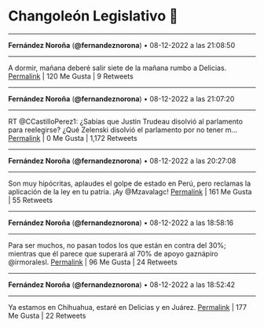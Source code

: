 # Changoleón Legislativo 🙈
*****
**Fernández Noroña** (**@fernandeznorona**) • 08-12-2022 a las 21:08:50
*****
A dormir, mañana deberé salir siete de la mañana rumbo a Delicias.
[Permalink](https://twitter.com/fernandeznorona/status/1601081413448585222) | 120 Me Gusta | 9 Retweets
*****
**Fernández Noroña** (**@fernandeznorona**) • 08-12-2022 a las 21:07:20
*****
RT @CCastilloPerez1: ¿Sabías que Justin Trudeau disolvió al parlamento para reelegirse? ¿Qué Zelenski disolvió el parlamento por no tener m…
[Permalink](https://twitter.com/fernandeznorona/status/1601081037639258114) | 0 Me Gusta | 1,172 Retweets
*****
**Fernández Noroña** (**@fernandeznorona**) • 08-12-2022 a las 20:27:08
*****
Son muy hipócritas, aplaudes el golpe de estado en Perú, pero reclamas la aplicación de la ley en tu patria. ¡Ay @Mzavalagc!
[Permalink](https://twitter.com/fernandeznorona/status/1601070922139852801) | 161 Me Gusta | 55 Retweets
*****
**Fernández Noroña** (**@fernandeznorona**) • 08-12-2022 a las 18:58:16
*****
Para ser muchos, no pasan todos los que están en contra del 30%; mientras que él parece que superará al 70% de apoyo gaznápiro @irmoralesl.
[Permalink](https://twitter.com/fernandeznorona/status/1601048557993140224) | 96 Me Gusta | 24 Retweets
*****
**Fernández Noroña** (**@fernandeznorona**) • 08-12-2022 a las 18:52:42
*****
Ya estamos en Chihuahua, estaré en Delicias y en Juárez.
[Permalink](https://twitter.com/fernandeznorona/status/1601047155195580417) | 177 Me Gusta | 22 Retweets